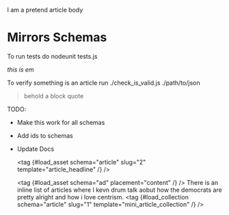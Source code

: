  I am a pretend article body

# Mirrors Schemas
To run tests do
nodeunit tests.js

_this is em_

To verify something is an article run
./check_is_valid.js ./path/to/json

> behold
> a block quote

TODO: 

- Make this work for all schemas
- Add ids to schemas
- Update Docs

    <tag {#load_asset schema="article" slug="2" template="article_headline" /} />

     <tag {#load_asset schema="ad" placement="content" /} />
There is an inline list of articles where I kevn drum talk aobut how the democrats are pretty alright
and how i love centrism.
 <tag  {#load_collection schema="article" slug="1" template="mini_article_collection" /} />
